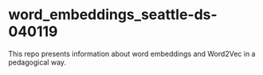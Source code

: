 # word_embeddings_seattle-ds-040119

This repo presents information about word embeddings and Word2Vec in a pedagogical way.
